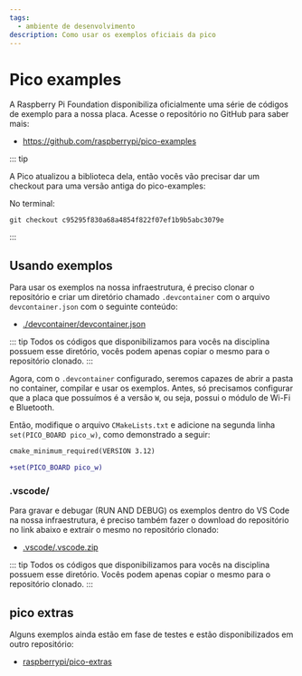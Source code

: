 ```yaml
---
tags:
  - ambiente de desenvolvimento
description: Como usar os exemplos oficiais da pico
---
```


# Pico examples

A Raspberry Pi Foundation disponibiliza oficialmente uma série de códigos de exemplo para a nossa placa. Acesse o repositório no GitHub para saber mais:

- https://github.com/raspberrypi/pico-examples

::: tip

A Pico atualizou a biblioteca dela, então vocês vão precisar dar um checkout para uma versão antiga do pico-examples:

No terminal:

```
git checkout c95295f830a68a4854f822f07ef1b9b5abc3079e
```
:::

## Usando exemplos

Para usar os exemplos na nossa infraestrutura, é preciso clonar o repositório e criar um diretório chamado `.devcontainer` com o arquivo `devcontainer.json` com o seguinte conteúdo:

- [./devcontainer/devcontainer.json](
https://github.com/insper-embarcados/pico-base-project/blob/main/.devcontainer/devcontainer.json)

::: tip
Todos os códigos que disponibilizamos para vocês na disciplina possuem esse diretório, vocês podem apenas copiar o mesmo para o repositório clonado.
:::

Agora, com o `.devcontainer` configurado, seremos capazes de abrir a pasta no container, compilar e usar os exemplos. Antes, só precisamos configurar que a placa que possuímos é a versão `W`, ou seja, possui o módulo de Wi-Fi e Bluetooth.

Então, modifique o arquivo `CMakeLists.txt` e adicione na segunda linha `set(PICO_BOARD pico_w)`, como demonstrado a seguir:

```diff
cmake_minimum_required(VERSION 3.12)

+set(PICO_BOARD pico_w)
```

### .vscode/

Para gravar e debugar (RUN AND DEBUG) os exemplos dentro do VS Code na nossa infraestrutura, é preciso também fazer o download do repositório no link abaixo e extrair o mesmo no repositório clonado:

- [.vscode/.vscode.zip](https://insper-my.sharepoint.com/:u:/g/personal/marcoasma_insper_edu_br/EY1GhgGok2lJgQcrGaubDMsBBjT1rsQQA2Yry2DCxlvrSQ?e=Im28Cq)

::: tip
Todos os códigos que disponibilizamos para vocês na disciplina possuem esse diretório. Vocês podem apenas copiar o mesmo para o repositório clonado.
:::

## pico extras

Alguns exemplos ainda estão em fase de testes e estão disponibilizados em outro repositório:

- [raspberrypi/pico-extras](https://github.com/raspberrypi/pico-extras/tree/master)

